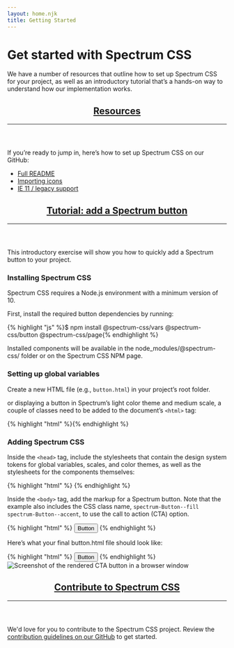 ```yaml
---
layout: home.njk
title: Getting Started
---
```


<div class="spectrum-Site-page spectrum-Typography">
  <h1 class="spectrum-Heading spectrum-Heading--sizeXXL spectrum-Heading--serif">Get started with Spectrum CSS</h1>
  <p class="spectrum-Body spectrum-Body--sizeL">We have a number of resources that outline how to set up Spectrum CSS for
    your project, as well as an introductory tutorial that’s a hands-on way to understand how our implementation works.</p>
  <header id="resources">
    <h2 class="spectrum-Heading spectrum-Heading--sizeM">
      <a class="spectrum-BigSubtleLink" href="#resources">Resources</a>
    </h2>
    <hr class="spectrum-Divider spectrum-Divider--large"/>
  </header>
  <section>
    <p class="spectrum-Body spectrum-Body--sizeL">If you’re ready to jump in, here’s how to set up Spectrum CSS on our GitHub:</p>
    <ul class="spectrum-Body spectrum-Body--sizeL">
      <li>
        <a class="spectrum-Link spectrum-Link--quiet" href="https://github.com/adobe/spectrum-css/blob/main/README.md">Full
          README</a>
      </li>
      <li>
        <a
          class="spectrum-Link spectrum-Link--quiet"
          href="https://github.com/adobe/spectrum-css/blob/main/README.md#importing-ui-icons">Importing icons</a>
      </li>
      <li>
        <a class="spectrum-Link spectrum-Link--quiet" href="https://github.com/adobe/spectrum-css/blob/main/README-legacy.md">IE
          11 / legacy support</a>
      </li>
    </ul>
  </section>
  <header id="tutorial">
    <h2 class="spectrum-Heading spectrum-Heading--sizeM">
      <a class="spectrum-BigSubtleLink" href="#tutorial">Tutorial: add a Spectrum button</a>
    </h2>
    <hr class="spectrum-Divider spectrum-Divider--large"/>
  </header>
  <section>
    <p class="spectrum-Body spectrum-Body--sizeL">This introductory exercise will show you how to quickly add a Spectrum
      button to your project.</p>
    <h3 class="spectrum-Heading spectrum-Heading--sizeS">Installing Spectrum CSS</h3>
    <p class="spectrum-Body spectrum-Body--sizeL">Spectrum CSS requires a Node.js environment with a minimum version of 10.</p>
    <p class="spectrum-Body spectrum-Body--sizeL">First, install the required button dependencies by running:</p>
    {% highlight "js" %}$ npm install @spectrum-css/vars @spectrum-css/button @spectrum-css/page{% endhighlight %}
    <p class="spectrum-Body spectrum-Body--sizeL">Installed components will be available in the node_modules/@spectrum-css/
      folder or on the Spectrum CSS NPM page.</p>
    <h3 class="spectrum-Heading spectrum-Heading--sizeS">Setting up global variables</h3>
    <p class="spectrum-Body spectrum-Body--sizeL">Create a new HTML file (e.g.,
      <code class="spectrum-Code spectrum-Code--sizeS">button.html</code>) in your project’s root folder.</p>
    <p class="spectrum-Body spectrum-Body--sizeL">or displaying a button in Spectrum’s light color theme and medium scale, a
      couple of classes need to be added to the document’s
      <code class="spectrum-Code spectrum-Code--sizeS">&lt;html&gt;</code>
      tag:</p>
      {% highlight "html" %}<html class="spectrum spectrum--medium spectrum--light">{% endhighlight %}
      <h3 class="spectrum-Heading spectrum-Heading--sizeS">Adding Spectrum CSS</h3>
      <p class="spectrum-Body spectrum-Body--sizeL">Inside the
        <code class="spectrum-Code spectrum-Code--sizeS">&lt;head&gt;</code>
        tag, include the stylesheets that contain the design system tokens for global variables, scales, and color themes, as
        well as the stylesheets for the components themselves:</p>
{% highlight "html" %}
<head>
  <link rel='stylesheet' href='node_modules/@spectrum-css/vars/dist/spectrum-global.css'>
  <link rel='stylesheet' href='node_modules/@spectrum-css/vars/dist/spectrum-medium.css'>
  <link rel='stylesheet' href='node_modules/@spectrum-css/vars/dist/spectrum-light.css'>
  <link rel='stylesheet' href='node_modules/@spectrum-css/button/dist/index-vars.css'>
</head>
{% endhighlight %}
    <p class="spectrum-Body spectrum-Body--sizeL">Inside the
      <code class="spectrum-Code spectrum-Code--sizeS">&lt;body&gt;</code>
      tag, add the markup for a Spectrum button. Note that the example also includes the CSS class name,
      <code class="spectrum-Code spectrum-Code--sizeS">spectrum-Button--fill spectrum-Button--accent</code>, to use the call to action (CTA) option.</p>
{% highlight "html" %}
<button class="spectrum-Button spectrum-Button--fill spectrum-Button--accent spectrum-Button--sizeM">
    <span class="spectrum-Button-label">Button</span>
</button>
 {% endhighlight %}
    <p class="spectrum-Body spectrum-Body--sizeL">Here’s what your final button.html file should look like:</p>
{% highlight "html" %}
<html class="spectrum spectrum--light spectrum--medium">
  <head>
    <link rel="stylesheet" href="node_modules/@spectrum-css/vars/dist/spectrum-global.css">
    <link rel="stylesheet" href="node_modules/@spectrum-css/vars/dist/spectrum-medium.css">
    <link rel="stylesheet" href="node_modules/@spectrum-css/vars/dist/spectrum-light.css">
    <link rel="stylesheet" href="node_modules/@spectrum-css/page/dist/index-vars.css">
    <link rel="stylesheet" href="node_modules/@spectrum-css/button/dist/index-vars.css">
  </head>
  <body>
    <button class="spectrum-Button spectrum-Button--fill spectrum-Button--accent spectrum-Button--sizeM">
      <span class="spectrum-Button-label">Button</span>
    </button>
  </body>
</html>
{% endhighlight %}
    <img
      class="spectrum-CenteredImage"
      alt="Screenshot of the rendered CTA button in a browser window"
      src="../img/button-screen-shot.png"/>
    <header id="contribute">
      <h2 class="spectrum-Heading spectrum-Heading--sizeM">
        <a class="spectrum-BigSubtleLink" href="#contribute">Contribute to Spectrum CSS</a>
      </h2>
      <hr class="spectrum-Divider spectrum-Divider--large"/>
    </header>
    <p class="spectrum-Body spectrum-Body--sizeL">We'd love for you to contribute to the Spectrum CSS project. Review the
      <a
        href="https://github.com/adobe/spectrum-css/blob/main/.github/CONTRIBUTING.md"
        class="spectrum-Link spectrum-Link--quiet"
        target="_blank">contribution guidelines on our GitHub</a>
      to get started.</p>
  </section>
</div>
